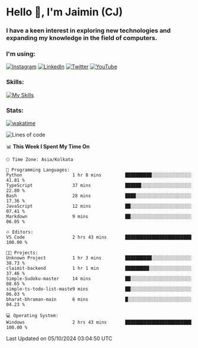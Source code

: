 <h1>Hello 👋, I'm Jaimin (CJ)</h1>
<h3>I have a keen interest in exploring new technologies and expanding my knowledge in the field of computers.</h3>

<h3 align="left"> I'm using: </h3>

[![Instagram](https://img.shields.io/badge/Instagram-%23E4405F.svg?style=for-the-badge&logo=Instagram&logoColor=white)](https://instagram.com/jaimin_chovatia) [![LinkedIn](https://img.shields.io/badge/linkedin-%230077B5.svg?style=for-the-badge&logo=linkedin&logoColor=white)](https://www.linkedin.com/in/jaimin-chovatia-691b8b29a) [![Twitter](https://img.shields.io/badge/Twitter-%231DA1F2.svg?style=for-the-badge&logo=Twitter&logoColor=white)](https://twitter.com/jaimin_chovatia) [![YouTube](https://img.shields.io/badge/YouTube-%23FF0000.svg?style=for-the-badge&logo=YouTube&logoColor=white)](https://youtube.com/@cjcreations5172) 

**<h3 align="left">Skills:</h3>**

[![My Skills](https://skillicons.dev/icons?i=ts,js,java,py,react,nextjs,nodejs,postgres,mongodb,git)](https://skillicons.dev)

<!---
 **<h3 align="left">🏆 Achievements:</h3>**
 [![An image of @jaimin25's Holopin badges, which is a link to view their full Holopin profile](https://holopin.me/jaimin25)](https://holopin.io/@jaimin25)
-->

**<h3 align="left">Stats:</h3>**

[![wakatime](https://wakatime.com/badge/user/b2a7cf30-099b-4a62-be11-c3b7dc700323.svg)](https://wakatime.com/@b2a7cf30-099b-4a62-be11-c3b7dc700323)

<!--START_SECTION:waka-->
![Lines of code](https://img.shields.io/badge/From%20Hello%20World%20I%27ve%20Written-993.4%20thousand%20lines%20of%20code-blue)

📊 **This Week I Spent My Time On** 

```text
🕑︎ Time Zone: Asia/Kolkata

💬 Programming Languages: 
Python                   1 hr 8 mins         ██████████░░░░░░░░░░░░░░░   41.81 % 
TypeScript               37 mins             ██████░░░░░░░░░░░░░░░░░░░   22.80 % 
Bash                     28 mins             ████░░░░░░░░░░░░░░░░░░░░░   17.36 % 
JavaScript               12 mins             ██░░░░░░░░░░░░░░░░░░░░░░░   07.41 % 
Markdown                 9 mins              ██░░░░░░░░░░░░░░░░░░░░░░░   06.05 % 

🔥 Editors: 
VS Code                  2 hrs 43 mins       █████████████████████████   100.00 % 

🐱‍💻 Projects: 
Unknown Project          1 hr 3 mins         ██████████░░░░░░░░░░░░░░░   38.73 % 
claimit-backend          1 hr 1 min          █████████░░░░░░░░░░░░░░░░   37.46 % 
Simple-Sudoku-master     14 mins             ██░░░░░░░░░░░░░░░░░░░░░░░   08.65 % 
simple-ts-todo-list-maste9 mins              ██░░░░░░░░░░░░░░░░░░░░░░░   06.03 % 
bharat-bhraman-main      6 mins              █░░░░░░░░░░░░░░░░░░░░░░░░   04.23 % 

💻 Operating System: 
Windows                  2 hrs 43 mins       █████████████████████████   100.00 % 
```


 Last Updated on 05/10/2024 03:04:50 UTC
<!--END_SECTION:waka-->
